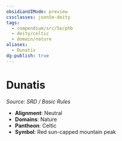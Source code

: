 ```yaml
---
obsidianUIMode: preview
cssclasses: json5e-deity
tags:
  - compendium/src/5e/phb
  - deity/celtic
  - domain/nature
aliases:
  - Dunatis
dg-publish: true
---
```

# Dunatis
*Source: SRD / Basic Rules* 

- **Alignment**: Neutral
- **Domains**: Nature
- **Pantheon**: Celtic
- **Symbol**: Red sun-capped mountain peak
